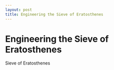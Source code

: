 ```yaml
---
layout: post
title: Engineering the Sieve of Eratosthenes
---
```


# Engineering the Sieve of Eratosthenes

Sieve of Eratosthenes

